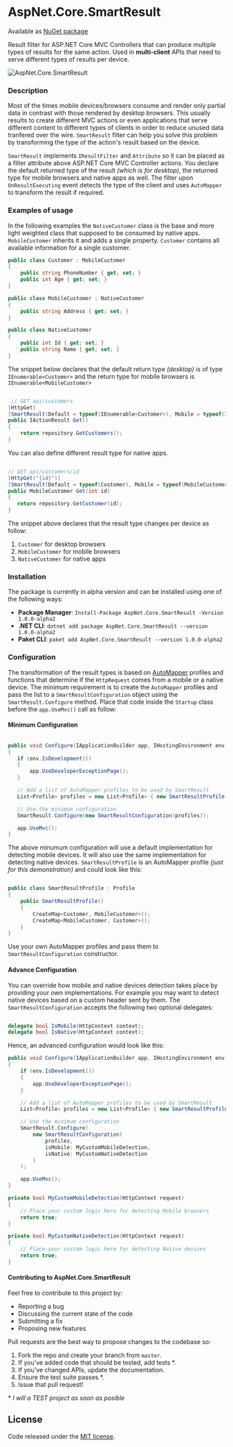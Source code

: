 # AspNet.Core.SmartResult

Available as [NuGet package](https://www.nuget.org/packages/AspNet.Core.SmartResult/)

Result filter for ASP.NET Core MVC Controllers that can produce multiple types of results for the same action. Used in **multi-client** APIs that need to serve different types of results per device.

![AspNet.Core.SmartResult](https://chsakell.files.wordpress.com/2018/05/smart-result.png)

### Description

 Most of the times mobile devices/browsers consume and render only partial data in contrast with those rendered by desktop browsers. This usually results to create different MVC actions or even applications that serve different content to different types of clients in order to reduce unused data tranfered over the wire. `SmartResult` filter can help you solve this problem by transforming the type of the action's result based on the device.

 `SmartResult` implements `IResultFilter` and `Attribute` so it can be placed as a filter attribute above ASP.NET Core MVC Controller actions. You declare the default returned type of the result *(which is for desktop)*, the returned type for mobile browsers and native apps as well. The filter upon `OnResultExecuting` event detects the type of the client and uses `AutoMapper` to transform the result if required.

### Examples of usage

In the following examples the `NativeCustomer` class is the base and more light weighted class that supposed to be consumed by native apps. `MobileCustomer` inherits it and adds a single property. `Customer` contains all available information for a single customer.

```csharp
public class Customer : MobileCustomer
{
    public string PhoneNumber { get; set; }
    public int Age { get; set; }
}

public class MobileCustomer : NativeCustomer
{
    public string Address { get; set; }
}

public class NativeCustomer
{
    public int Id { get; set; }
    public string Name { get; set; }
}

```

The snippet below declares that the default return type *(desktop)* is of type `IEnumerable<Customer>` and the return type for mobile browsers is `IEnumerable<MobileCustomer>`

```csharp

 // GET api/customers
[HttpGet]
[SmartResult(Default = typeof(IEnumerable<Customer>), Mobile = typeof(IEnumerable<MobileCustomer>))]
public IActionResult Get()
{
    return repository.GetCustomers();
}

 ```

You can also define different result type for native apps.

 ```csharp

// GET api/customers/id
[HttpGet("{id}")]
[SmartResult(Default = typeof(Customer), Mobile = typeof(MobileCustomer), Native = typeof(NativeCustomer))]
public MobileCustomer Get(int id)
{
    return repository.GetCustomer(id);
}

```

The snippet above declares that the result type changes per device as follow:

1. `Customer` for desktop browsers
2. `MobileCustomer` for mobile browsers
3. `NativeCustomer` for native apps

### Installation

The package is currently in alpha version and can be installed using one of the following ways:

* **Package Manager**:  `Install-Package AspNet.Core.SmartResult -Version 1.0.0-alpha2`
* **.NET CLI**: `dotnet add package AspNet.Core.SmartResult --version 1.0.0-alpha2`
* **Paket CLI**: `paket add AspNet.Core.SmartResult --version 1.0.0-alpha2`

### Configuration

The transformation of the result types is based on [AutoMapper](https://github.com/AutoMapper/AutoMapper) profiles and functions that determine if the `HttpRequest` comes from a mobile or a native device. The minimum requirement is to create the `AutoMapper` profiles and pass the list to a `SmartResultConfiguration` object using the `SmartResult.Configure` method. Place that code inside the `Startup` class before the `app.UseMvc()` call as follow:

#### Minimum Configuration

 ```csharp

public void Configure(IApplicationBuilder app, IHostingEnvironment env)
{
    if (env.IsDevelopment())
    {
        app.UseDeveloperExceptionPage();
    }

    // Add a list of AutoMapper profiles to be used by SmartResult
    List<Profile> profiles = new List<Profile> { new SmartResultProfile() };

    // Use the minimum configuration
    SmartResult.Configure(new SmartResultConfiguration(profiles));

    app.UseMvc();
}

```

The above minumum configuration will use a default implementation for detecting mobile devices. It will also use the same implementation for detecting native devices. `SmartResultProfile` is an AutoMapper profile *(just for this demonstration)* and could look like this:

```csharp

public class SmartResultProfile : Profile
{
    public SmartResultProfile()
    {
        CreateMap<Customer, MobileCustomer>();
        CreateMap<MobileCustomer, Customer>();
    }
}

```

Use your own AutoMapper profiles and pass them to `SmartResultConfiguration` constructor.

#### Advance Configuration

You can override how mobile and native devices detection takes place by providing your own implementations. For example you may want to detect native devices based on a custom header sent by them. The `SmartResultConfiguration` accepts the following two optional delegates:

```csharp

delegate bool IsMobile(HttpContext context);
delegate bool IsNative(HttpContext context);

```

Hence, an advanced configuration would look like this:

```csharp
public void Configure(IApplicationBuilder app, IHostingEnvironment env)
{
    if (env.IsDevelopment())
    {
        app.UseDeveloperExceptionPage();
    }

    // Add a list of AutoMapper profiles to be used by SmartResult
    List<Profile> profiles = new List<Profile> { new SmartResultProfile() };

    // Use the minimum configuration
    SmartResult.Configure(
        new SmartResultConfiguration(
            profiles,
            isMobile: MyCustomMobileDetection,
            isNative: MyCustomNativeDetection
        )
    );

    app.UseMvc();
}

private bool MyCustomMobileDetection(HttpContext request)
{
    // Place your custom logic here for detecting Mobile browsers
    return true;
}

private bool MyCustomNativeDetection(HttpContext request)
{
    // Place your custom logic here for detecting Native devices
    return true;
}

```

#### Contributing to AspNet.Core.SmartResult
Feel free to contribute to this project by:

* Reporting a bug
* Discussing the current state of the code
* Submitting a fix
* Proposing new features

Pull requests are the best way to propose changes to the codebase so:

1. Fork the repo and create your branch from `master`.
2. If you've added code that should be tested, add tests *.
3. If you've changed APIs, update the documentation.
4. Ensure the test suite passes *.
5. Issue that pull request!

&ast; *I will a TEST project as soon as posible*

## License
Code released under the <a href="https://github.com/chsakell/aspnet-core-smartresult/blob/master/LICENSE" target="_blank"> MIT license</a>.